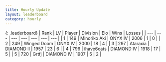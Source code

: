 ```yaml
---
title: Hourly Update
layout: leaderboard
category: hourly
---
```


{: .leaderboard}
| Rank | LV | Player | Division | Elo | Wins | Losses |
| --- | --- | --- | --- | --- | --- | --- |
| <span data-change="0">1</span> | 149 | <span title="ID: 456466">Minoriko Aki</span> | ONYX IV | <span data-change="0">2006</span> | <span data-change="0">1</span> | <span data-change="0">0</span> |
| <span data-change="0">2</span> | 249 | <span title="ID: 744396">Winged Doom</span> | ONYX IV | <span data-change="0">2000</span> | <span data-change="0">18</span> | <span data-change="0">4</span> |
| <span data-change="9">3</span> | 297 | <span title="ID: 745153">Ataraxia</span> | DIAMOND II | <span data-change="97">1957</span> | <span data-change="10">23</span> | <span data-change="0">6</span> |
| <span data-change="-1">4</span> | 796 | <span title="ID: 128269">ihave6cats</span> | DIAMOND IV | <span data-change="0">1918</span> | <span data-change="0">17</span> | <span data-change="0">5</span> |
| <span data-change="-1">5</span> | 720 | <span title="ID: 742306">Grtfj</span> | DIAMOND IV | <span data-change="0">1907</span> | <span data-change="0">5</span> | <span data-change="0">2</span> |